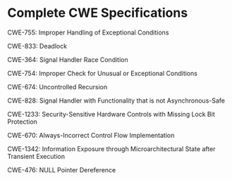 

# Complete CWE Specifications

CWE-755: Improper Handling of Exceptional Conditions

CWE-833: Deadlock

CWE-364: Signal Handler Race Condition

CWE-754: Improper Check for Unusual or Exceptional Conditions

CWE-674: Uncontrolled Recursion

CWE-828: Signal Handler with Functionality that is not Asynchronous-Safe

CWE-1233: Security-Sensitive Hardware Controls with Missing Lock Bit Protection

CWE-670: Always-Incorrect Control Flow Implementation

CWE-1342: Information Exposure through Microarchitectural State after Transient Execution

CWE-476: NULL Pointer Dereference